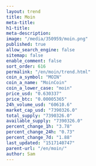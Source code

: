 ```yaml
---
layout: trend
title: Moin
meta-title: 
h1-title: 
meta-description: 
image: "/media/350959/moin.png"
published: true
allow_search_engine: false
sitemap: false
enable_comment: false
sort_order: 616
permalink: "/en/moin/trend.html"
coin_a_symbol: "MOIN"
coin_a_name: "MoinCoin"
coin_a_lower_case: "moin"
price_usd: "0.630337"
price_btc: "0.00005365"
24h_volume_usd: "60610.6"
market_cap_usd: "7390326.0"
total_supply: "7390326.0"
available_supply: "7390326.0"
percent_change_1h: "3.78"
percent_change_24h: "0.73"
percent_change_7d: "1.88"
last_updated: "1517140747"
parent-url: "/en/moin/"
author: Sam
---
```


